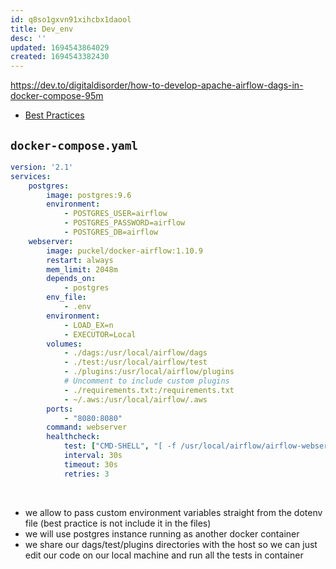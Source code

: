 ```yaml
---
id: q8so1gxvn91xihcbx1daool
title: Dev_env
desc: ''
updated: 1694543864029
created: 1694543382430
---
```

https://dev.to/digitaldisorder/how-to-develop-apache-airflow-dags-in-docker-compose-95m
- [Best Practices](https://airflow.apache.org/docs/apache-airflow/stable/best-practices.html#configuration)

## `docker-compose.yaml`

```yaml
version: '2.1'
services:
    postgres:
        image: postgres:9.6
        environment:
            - POSTGRES_USER=airflow
            - POSTGRES_PASSWORD=airflow
            - POSTGRES_DB=airflow
    webserver:
        image: puckel/docker-airflow:1.10.9
        restart: always
        mem_limit: 2048m
        depends_on:
            - postgres
        env_file:
            - .env
        environment:
            - LOAD_EX=n
            - EXECUTOR=Local
        volumes:
            - ./dags:/usr/local/airflow/dags
            - ./test:/usr/local/airflow/test
            - ./plugins:/usr/local/airflow/plugins
            # Uncomment to include custom plugins
            - ./requirements.txt:/requirements.txt
            - ~/.aws:/usr/local/airflow/.aws
        ports:
            - "8080:8080"
        command: webserver
        healthcheck:
            test: ["CMD-SHELL", "[ -f /usr/local/airflow/airflow-webserver.pid ]"]
            interval: 30s
            timeout: 30s
            retries: 3
```
<br>

- we allow to pass custom environment variables straight from the dotenv file (best practice is not include it in the files)
- we will use postgres instance running as another docker container
- we share our dags/test/plugins directories with the host so we can just edit our code on our local machine and run all the tests in container